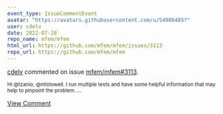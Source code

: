 ```yaml
---
event_type: IssueCommentEvent
avatar: "https://avatars.githubusercontent.com/u/54986485?"
user: cdelv
date: 2022-07-28
repo_name: mfem/mfem
html_url: https://github.com/mfem/mfem/issues/3113
repo_url: https://github.com/mfem/mfem
---
```


<a href='https://github.com/cdelv' target='_blank'>cdelv</a> commented on issue <a href='https://github.com/mfem/mfem/issues/3113' target='_blank'>mfem/mfem#3113</a>.

<small>Hi @tzanio, @mlstowell. I run multiple tests and have some helpful information that may help to pinpoint the problem....</small>

<a href='https://github.com/mfem/mfem/issues/3113' target='_blank'>View Comment</a>